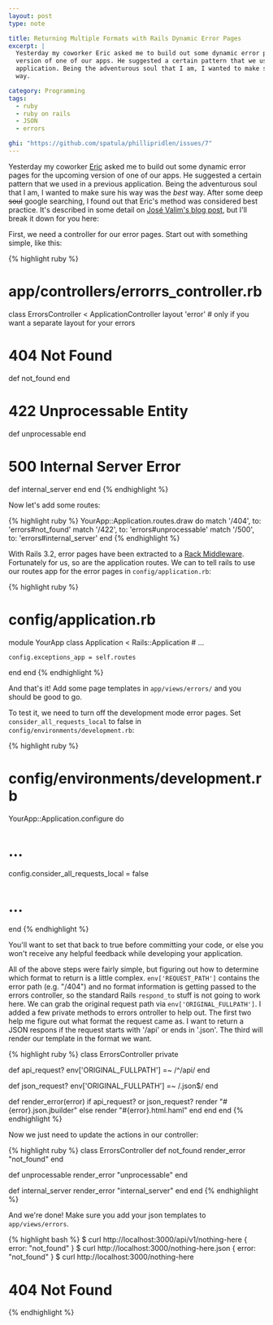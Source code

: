 ```yaml
---
layout: post
type: note

title: Returning Multiple Formats with Rails Dynamic Error Pages
excerpt: |
  Yesterday my coworker Eric asked me to build out some dynamic error pages for the upcoming
  version of one of our apps. He suggested a certain pattern that we used in a previous
  application. Being the adventurous soul that I am, I wanted to make sure his way was the best
  way.

category: Programming
tags:
  - ruby
  - ruby on rails
  - JSON
  - errors

ghi: "https://github.com/spatula/phillipridlen/issues/7"
---
```


Yesterday my coworker [Eric][eh] asked me to build out some dynamic error pages for the upcoming
version of one of our apps. He suggested a certain pattern that we used in a previous application.
Being the adventurous soul that I am, I wanted to make sure his way was the _best_ way. After some
deep <s>soul</s> google searching, I found out that Eric's method was considered best practice. It's
described in some detail on [Jos&eacute; Valim's blog post][hidden-rails-features], but I'll break
it down for you here:

[eh]: http://erichurst.com
[hidden-rails-features]: http://blog.plataformatec.com.br/2012/01/my-five-favorite-hidden-features-in-rails-3-2/

First, we need a controller for our error pages. Start out with something simple, like this:

{% highlight ruby %}
# app/controllers/errorrs_controller.rb
class ErrorsController < ApplicationController
  layout 'error' # only if you want a separate layout for your errors

  # 404 Not Found
  def not_found
  end

  # 422 Unprocessable Entity
  def unprocessable
  end

  # 500 Internal Server Error
  def internal_server
  end
end
{% endhighlight %}

Now let's add some routes:

{% highlight ruby %}
YourApp::Application.routes.draw do
  match '/404', to: 'errors#not_found'
  match '/422', to: 'errors#unprocessable'
  match '/500', to: 'errors#internal_server'
end
{% endhighlight %}

With Rails 3.2, error pages have been extracted to a [Rack Middleware][mw].  Fortunately for us, so
are the application routes. We can to tell rails to use our routes app for the error pages in
`config/application.rb`:

[mw]: http://stackoverflow.com/a/2257031/383950

{% highlight ruby %}
# config/application.rb
module YourApp
  class Application < Rails::Application
    # ...

    config.exceptions_app = self.routes
  end
end
{% endhighlight %}

And that's it! Add some page templates in `app/views/errors/` and you should be good to go.

To test it, we need to turn off the development mode error pages. Set `consider_all_requests_local`
to false in `config/environments/development.rb`:

{% highlight ruby %}
# config/environments/development.rb
YourApp::Application.configure do
  # ...

  config.consider_all_requests_local = false

  # ...
 end
{% endhighlight %}

You'll want to set that back to true before committing your code, or else you won't receive any
helpful feedback while developing your application.

All of the above steps were fairly simple, but figuring out how to determine which format to return
is a little complex.  `env['REQUEST_PATH']` contains the error path (e.g. "/404") and no format
information is getting passed to the errors controller, so the standard Rails `respond_to` stuff is
not going to work here. We can grab the original request path via `env['ORIGINAL_FULLPATH']`. I
added a few private methods to errors ontroller to help out. The first two help me figure out what
format the request came as. I want to return a JSON respons if the request starts with '/api' or
ends in '.json'. The third will render our template in the format we want.

{% highlight ruby %}
class ErrorsController
  private

  def api_request?
    env['ORIGINAL_FULLPATH'] =~ /^\/api/
  end

  def json_request?
    env['ORIGINAL_FULLPATH'] =~ /\.json$/
  end

  def render_error(error)
    if api_request? or json_request?
      render "#{error}.json.jbuilder"
    else
      render "#{error}.html.haml"
    end
  end
end
{% endhighlight %}

Now we just need to update the actions in our controller:

{% highlight ruby %}
class ErrorsController
  def not_found
    render_error "not_found"
  end

  def unprocessable
    render_error "unprocessable"
  end

  def internal_server
    render_error "internal_server"
  end
end
{% endhighlight %}

And we're done! Make sure you add your json templates to `app/views/errors`.

{% highlight bash %}
$ curl http://localhost:3000/api/v1/nothing-here
{ error: "not_found" }
$ curl http://localhost:3000/nothing-here.json
{ error: "not_found" }
$ curl http://localhost:3000/nothing-here
<h1>404 Not Found</h1>
{% endhighlight %}
